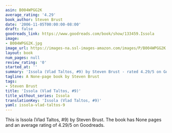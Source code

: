 ```yaml
---
asin: B004WPGG2K
average_rating: '4.29'
book_author: Steven Brust
date: '2006-11-05T00:00:00-08:00'
draft: false
goodreads_link: https://www.goodreads.com/book/show/133459.Issola
image:
- B004WPGG2K.jpg
image_url: https://images-na.ssl-images-amazon.com/images/P/B004WPGG2K.01._SCLZZZZZZZ.jpg
layout: book
num_pages: null
review_rating: '0'
started_at: ''
summary: 'Issola (Vlad Taltos, #9) by Steven Brust - rated 4.29/5 on Goodreads'
tagline: A None-page book by Steven Brust
tags:
- Steven Brust
title: 'Issola (Vlad Taltos, #9)'
title_without_series: Issola
translationKey: 'Issola (Vlad Taltos, #9)'
yaml: issola-vlad-taltos-9
---
```


This is Issola (Vlad Taltos, #9) by Steven Brust. The book has None pages and an average rating of 4.29/5 on Goodreads.